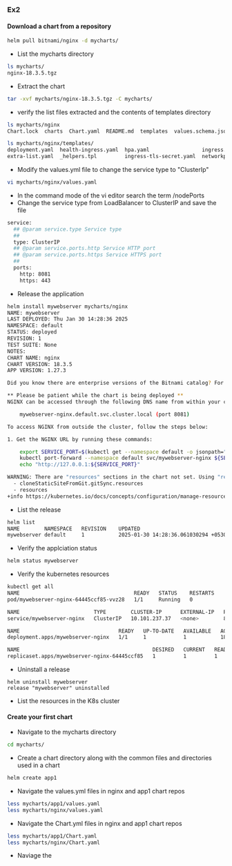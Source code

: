 ### Ex2
#### Download a chart from a repository
```bash
helm pull bitnami/nginx -d mycharts/
```
* List the mycharts directory 
```bash
ls mycharts/
nginx-18.3.5.tgz
```
* Extract the chart
```bash
tar -xvf mycharts/nginx-18.3.5.tgz -C mycharts/ 
```
* verify the list files extracted and the contents of templates directory 
```bash
ls mycharts/nginx
Chart.lock  charts  Chart.yaml  README.md  templates  values.schema.json  values.yaml

ls mycharts/nginx/templates/
deployment.yaml  health-ingress.yaml  hpa.yaml                 ingress.yaml        NOTES.txt  prometheusrules.yaml         serviceaccount.yaml  stream-server-block-configmap.yaml  tls-secret.yaml
extra-list.yaml  _helpers.tpl         ingress-tls-secret.yaml  networkpolicy.yaml  pdb.yaml   server-block-configmap.yaml  servicemonitor.yaml  svc.yaml
```
* Modify the values.yml file to change the service type to "ClusterIp"
```bash
vi mycharts/nginx/values.yaml 
```
* In the command mode of the vi editor search the term /nodePorts
* Change the service type from LoadBalancer to ClusterIP and save the file 
```bash
service:
  ## @param service.type Service type
  ##
  type: ClusterIP
  ## @param service.ports.http Service HTTP port
  ## @param service.ports.https Service HTTPS port
  ##
  ports:
    http: 8081
    https: 443
```
* Release the application 
```bash
helm install mywebserver mycharts/nginx 
NAME: mywebserver
LAST DEPLOYED: Thu Jan 30 14:28:36 2025
NAMESPACE: default
STATUS: deployed
REVISION: 1
TEST SUITE: None
NOTES:
CHART NAME: nginx
CHART VERSION: 18.3.5
APP VERSION: 1.27.3

Did you know there are enterprise versions of the Bitnami catalog? For enhanced secure software supply chain features, unlimited pulls from Docker, LTS support, or application customization, see Bitnami Premium or Tanzu Application Catalog. See https://www.arrow.com/globalecs/na/vendors/bitnami for more information.

** Please be patient while the chart is being deployed **
NGINX can be accessed through the following DNS name from within your cluster:

    mywebserver-nginx.default.svc.cluster.local (port 8081)

To access NGINX from outside the cluster, follow the steps below:

1. Get the NGINX URL by running these commands:

    export SERVICE_PORT=$(kubectl get --namespace default -o jsonpath="{.spec.ports[0].port}" services mywebserver-nginx)
    kubectl port-forward --namespace default svc/mywebserver-nginx ${SERVICE_PORT}:${SERVICE_PORT} &
    echo "http://127.0.0.1:${SERVICE_PORT}"

WARNING: There are "resources" sections in the chart not set. Using "resourcesPreset" is not recommended for production. For production installations, please set the following values according to your workload needs:
  - cloneStaticSiteFromGit.gitSync.resources
  - resources
+info https://kubernetes.io/docs/concepts/configuration/manage-resources-containers/
```
* List the release
```bash
helm list 
NAME       	NAMESPACE	REVISION	UPDATED                                	STATUS  	CHART       	APP VERSION
mywebserver	default  	1       	2025-01-30 14:28:36.061030294 +0530 IST	deployed	nginx-18.3.5	1.27.3     
```
* Verify the applciation status 
```bash
helm status mywebserver
```
* Verify the kubernetes resources 
```bash
kubectl get all
NAME                                     READY   STATUS    RESTARTS        AGE
pod/mywebserver-nginx-64445ccf85-vvz28   1/1     Running   0               18m

NAME                        TYPE        CLUSTER-IP      EXTERNAL-IP   PORT(S)            AGE
service/mywebserver-nginx   ClusterIP   10.101.237.37   <none>        8081/TCP,443/TCP   18m

NAME                                READY   UP-TO-DATE   AVAILABLE   AGE
deployment.apps/mywebserver-nginx   1/1     1            1           18m

NAME                                           DESIRED   CURRENT   READY   AGE
replicaset.apps/mywebserver-nginx-64445ccf85   1         1         1       18m
```
* Uninstall a release
```bnash
helm uninstall mywebserver
release "mywebserver" uninstalled
```
* List the resources in the K8s cluster 

#### Create your first chart 
* Navigate to the mycharts directory 
```bash
cd mycharts/ 
```
* Create a chart directory along with the common files and directories used in a chart
```bash
helm create app1
```
* Navigate the values.yml files in nginx and app1 chart repos
```bash
less mycharts/app1/values.yaml
less mycharts/nginx/values.yaml 
```
* Navigate the Chart.yml files in nginx and app1 chart repos
```bash
less mycharts/app1/Chart.yaml
less mycharts/nginx/Chart.yaml 
```
* Naviage the 
